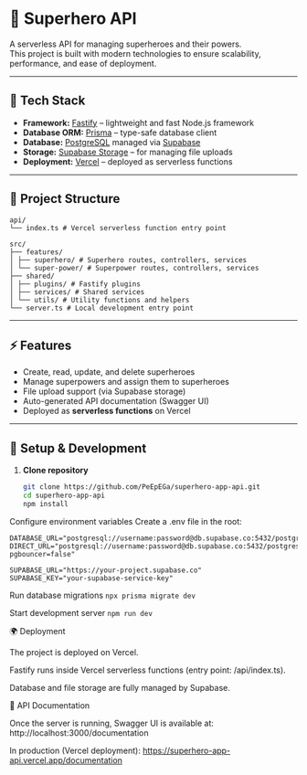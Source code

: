# 🦸 Superhero API

A serverless API for managing superheroes and their powers.  
This project is built with modern technologies to ensure scalability, performance, and ease of deployment.

---

## 🚀 Tech Stack

- **Framework:** [Fastify](https://fastify.dev/) – lightweight and fast Node.js framework
- **Database ORM:** [Prisma](https://www.prisma.io/) – type-safe database client
- **Database:** [PostgreSQL](https://www.postgresql.org/) managed via [Supabase](https://supabase.com/)
- **Storage:** [Supabase Storage](https://supabase.com/storage) – for managing file uploads
- **Deployment:** [Vercel](https://vercel.com/) – deployed as serverless functions

---

## 📂 Project Structure

```
api/
└── index.ts # Vercel serverless function entry point

src/
├── features/
│ ├── superhero/ # Superhero routes, controllers, services
│ └── super-power/ # Superpower routes, controllers, services
├── shared/
│ ├── plugins/ # Fastify plugins
│ ├── services/ # Shared services
│ └── utils/ # Utility functions and helpers
└── server.ts # Local development entry point
```

---

## ⚡️ Features

- Create, read, update, and delete superheroes
- Manage superpowers and assign them to superheroes
- File upload support (via Supabase storage)
- Auto-generated API documentation (Swagger UI)
- Deployed as **serverless functions** on Vercel

---

## 🔧 Setup & Development

1. **Clone repository**
   ```bash
   git clone https://github.com/PeEpEGa/superhero-app-api.git
   cd superhero-app-api
   npm install
   ```

Configure environment variables
Create a .env file in the root:

```
DATABASE_URL="postgresql://username:password@db.supabase.co:5432/postgres"
DIRECT_URL="postgresql://username:password@db.supabase.co:5432/postgres?pgbouncer=false"

SUPABASE_URL="https://your-project.supabase.co"
SUPABASE_KEY="your-supabase-service-key"
```

Run database migrations
`npx prisma migrate dev`

Start development server
`npm run dev`

🌍 Deployment

The project is deployed on Vercel.

Fastify runs inside Vercel serverless functions (entry point: /api/index.ts).

Database and file storage are fully managed by Supabase.

📖 API Documentation

Once the server is running, Swagger UI is available at:
http://localhost:3000/documentation

In production (Vercel deployment):
https://superhero-app-api.vercel.app/documentation

